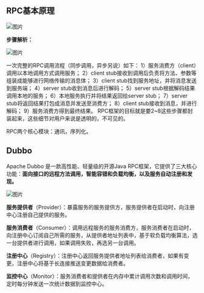 ## RPC基本原理

![图片](https://mmbiz.qpic.cn/mmbiz_png/uJDAUKrGC7JJjARRqcZibY4ZPv60renshVx3xhf4RyUVtia7Tvo4BBs70SFKRonhrPrNsiap2rEAQCn4IWUoS3HZA/640?wx_fmt=png&wxfrom=5&wx_lazy=1&wx_co=1)

**步骤解析：**

![图片](https://mmbiz.qpic.cn/mmbiz_png/uJDAUKrGC7JJjARRqcZibY4ZPv60renshDCibUnIYkolqibQRy7Qlpm9vNibK9IDaFibJoLpIM5pWLe7Yqly7PheYsg/640?wx_fmt=png&wxfrom=5&wx_lazy=1&wx_co=1)

一次完整的RPC调用流程（同步调用，异步另说）如下：
1）服务消费方（client）调用以本地调用方式调用服务；
2）client stub接收到调用后负责将方法、参数等组装成能够进行网络传输的消息体；
3）client stub找到服务地址，并将消息发送到服务端；
4）server stub收到消息后进行解码；
5）server stub根据解码结果调用本地的服务；
6）本地服务执行并将结果返回给server stub；
7）server stub将返回结果打包成消息并发送至消费方；
8）client stub接收到消息，并进行解码；
9）服务消费方得到最终结果。
RPC框架的目标就是要2~8这些步骤都封装起来，这些细节对用户来说是透明的，不可见的。

RPC两个核心模块：通讯，序列化。



## Dubbo

Apache Dubbo 是一款高性能、轻量级的开源Java RPC框架，它提供了三大核心功能：**面向接口的远程方法调用，智能容错和负载均衡，以及服务自动注册和发现。**

![图片](https://mmbiz.qpic.cn/mmbiz_png/uJDAUKrGC7JJjARRqcZibY4ZPv60renshLSMRQe7NJpvDFrQMChLxI3BqIYQXrZvfs28iadQ1dDB4p84ydyb3KtQ/640?wx_fmt=png&wxfrom=5&wx_lazy=1&wx_co=1)

**服务提供者**（Provider）：暴露服务的服务提供方，服务提供者在启动时，向注册中心注册自己提供的服务。

**服务消费者**（Consumer）：调用远程服务的服务消费方，服务消费者在启动时，向注册中心订阅自己所需的服务，从提供者地址列表中，基于软负载均衡算法，选一台提供者进行调用，如果调用失败，再选另一台调用。

**注册中心**（Registry）：注册中心返回服务提供者地址列表给消费者，如果有变更，注册中心将基于长连接推送变更数据给消费者。

**监控中心**（Monitor）：服务消费者和提供者在内存中累计调用次数和调用时间，定时每分钟发送一次统计数据到监控中心。